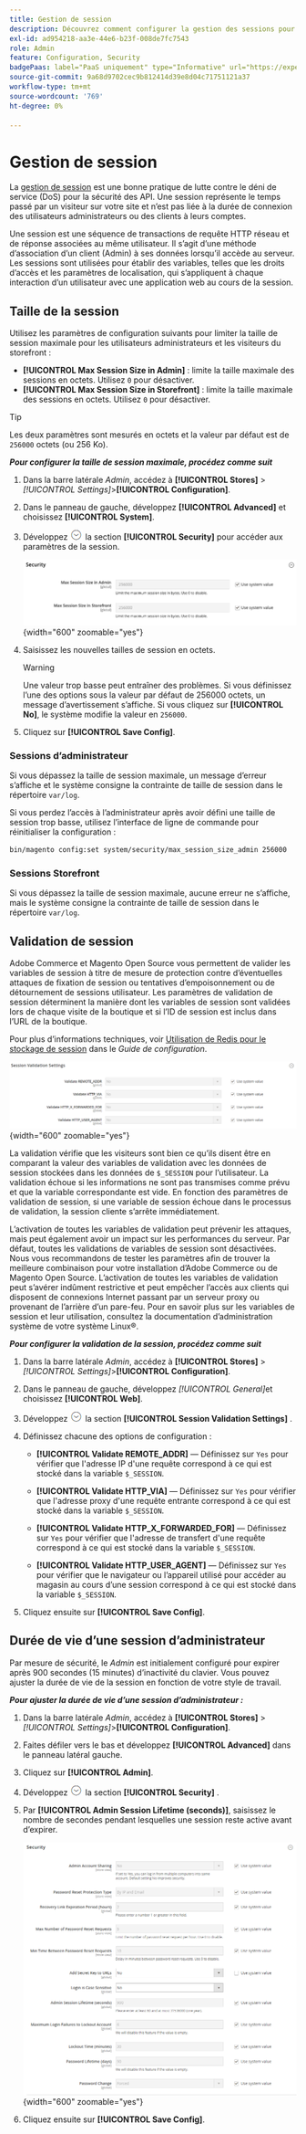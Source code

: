 ```yaml
---
title: Gestion de session
description: Découvrez comment configurer la gestion des sessions pour sécuriser l’administrateur et le storefront.
exl-id: ad954218-aa3e-44e6-b23f-008de7fc7543
role: Admin
feature: Configuration, Security
badgePaas: label="PaaS uniquement" type="Informative" url="https://experienceleague.adobe.com/en/docs/commerce/user-guides/product-solutions" tooltip="S’applique uniquement aux projets Adobe Commerce on Cloud (infrastructure PaaS gérée par Adobe) et aux projets On-premise."
source-git-commit: 9a68d9702cec9b812414d39e8d04c71751121a37
workflow-type: tm+mt
source-wordcount: '769'
ht-degree: 0%

---
```


# Gestion de session

La [gestion de session](https://cheatsheetseries.owasp.org/cheatsheets/Session_Management_Cheat_Sheet.html) est une bonne pratique de lutte contre le déni de service (DoS) pour la sécurité des API. Une session représente le temps passé par un visiteur sur votre site et n’est pas liée à la durée de connexion des utilisateurs administrateurs ou des clients à leurs comptes.

Une session est une séquence de transactions de requête HTTP réseau et de réponse associées au même utilisateur. Il s’agit d’une méthode d’association d’un client (Admin) à ses données lorsqu’il accède au serveur. Les sessions sont utilisées pour établir des variables, telles que les droits d’accès et les paramètres de localisation, qui s’appliquent à chaque interaction d’un utilisateur avec une application web au cours de la session.

## Taille de la session

Utilisez les paramètres de configuration suivants pour limiter la taille de session maximale pour les utilisateurs administrateurs et les visiteurs du storefront :

- **[!UICONTROL Max Session Size in Admin]** : limite la taille maximale des sessions en octets. Utilisez `0` pour désactiver.
- **[!UICONTROL Max Session Size in Storefront]** : limite la taille maximale des sessions en octets. Utilisez `0` pour désactiver.

>[!TIP]
>
>Les deux paramètres sont mesurés en octets et la valeur par défaut est de `256000` octets (ou 256 Ko).

**_Pour configurer la taille de session maximale, procédez comme suit_**

1. Dans la barre latérale _Admin_, accédez à **[!UICONTROL Stores]** > _[!UICONTROL Settings]_>**[!UICONTROL Configuration]**.

1. Dans le panneau de gauche, développez **[!UICONTROL Advanced]** et choisissez **[!UICONTROL System]**.

1. Développez ![Sélecteur d’extension](../assets/icon-display-expand.png) la section **[!UICONTROL Security]** pour accéder aux paramètres de la session.

   ![Paramètres de session](../configuration-reference/advanced/assets/system-security.png){width="600" zoomable="yes"}

1. Saisissez les nouvelles tailles de session en octets.

   >[!WARNING]
   >
   >Une valeur trop basse peut entraîner des problèmes. Si vous définissez l’une des options sous la valeur par défaut de 256000 octets, un message d’avertissement s’affiche. Si vous cliquez sur **[!UICONTROL No]**, le système modifie la valeur en `256000`.

1. Cliquez sur **[!UICONTROL Save Config]**.

### Sessions d’administrateur

Si vous dépassez la taille de session maximale, un message d’erreur s’affiche et le système consigne la contrainte de taille de session dans le répertoire `var/log`.

Si vous perdez l’accès à l’administrateur après avoir défini une taille de session trop basse, utilisez l’interface de ligne de commande pour réinitialiser la configuration :

```bash
bin/magento config:set system/security/max_session_size_admin 256000
```

### Sessions Storefront

Si vous dépassez la taille de session maximale, aucune erreur ne s’affiche, mais le système consigne la contrainte de taille de session dans le répertoire `var/log`.

## Validation de session

Adobe Commerce et Magento Open Source vous permettent de valider les variables de session à titre de mesure de protection contre d’éventuelles attaques de fixation de session ou tentatives d’empoisonnement ou de détournement de sessions utilisateur. Les paramètres de validation de session déterminent la manière dont les variables de session sont validées lors de chaque visite de la boutique et si l’ID de session est inclus dans l’URL de la boutique.

Pour plus d’informations techniques, voir [Utilisation de Redis pour le stockage de session](https://experienceleague.adobe.com/docs/commerce-operations/configuration-guide/cache/redis/redis-session.html) dans le _Guide de configuration_.

![Configuration générale - Validation des sessions web](../configuration-reference/general/assets/web-session-validation-settings.png){width="600" zoomable="yes"}

La validation vérifie que les visiteurs sont bien ce qu’ils disent être en comparant la valeur des variables de validation avec les données de session stockées dans les données de `$_SESSION` pour l’utilisateur. La validation échoue si les informations ne sont pas transmises comme prévu et que la variable correspondante est vide. En fonction des paramètres de validation de session, si une variable de session échoue dans le processus de validation, la session cliente s’arrête immédiatement.

L’activation de toutes les variables de validation peut prévenir les attaques, mais peut également avoir un impact sur les performances du serveur. Par défaut, toutes les validations de variables de session sont désactivées. Nous vous recommandons de tester les paramètres afin de trouver la meilleure combinaison pour votre installation d’Adobe Commerce ou de Magento Open Source. L’activation de toutes les variables de validation peut s’avérer indûment restrictive et peut empêcher l’accès aux clients qui disposent de connexions Internet passant par un serveur proxy ou provenant de l’arrière d’un pare-feu. Pour en savoir plus sur les variables de session et leur utilisation, consultez la documentation d’administration système de votre système Linux®.

**_Pour configurer la validation de la session, procédez comme suit_**

1. Dans la barre latérale _Admin_, accédez à **[!UICONTROL Stores]** > _[!UICONTROL Settings]_>**[!UICONTROL Configuration]**.

1. Dans le panneau de gauche, développez _[!UICONTROL General]_&#x200B;et choisissez **[!UICONTROL Web]**.

1. Développez ![Sélecteur d’extension](../assets/icon-display-expand.png) la section **[!UICONTROL Session Validation Settings]** .

1. Définissez chacune des options de configuration :

   - **[!UICONTROL Validate REMOTE_ADDR]** — Définissez sur `Yes` pour vérifier que l&#39;adresse IP d&#39;une requête correspond à ce qui est stocké dans la variable `$_SESSION`.

   - **[!UICONTROL Validate HTTP_VIA]** — Définissez sur `Yes` pour vérifier que l&#39;adresse proxy d&#39;une requête entrante correspond à ce qui est stocké dans la variable `$_SESSION`.

   - **[!UICONTROL Validate HTTP_X_FORWARDED_FOR]** — Définissez sur `Yes` pour vérifier que l&#39;adresse de transfert d&#39;une requête correspond à ce qui est stocké dans la variable `$_SESSION`.

   - **[!UICONTROL Validate HTTP_USER_AGENT]** — Définissez sur `Yes` pour vérifier que le navigateur ou l’appareil utilisé pour accéder au magasin au cours d’une session correspond à ce qui est stocké dans la variable `$_SESSION`.

1. Cliquez ensuite sur **[!UICONTROL Save Config]**.

## Durée de vie d’une session d’administrateur

Par mesure de sécurité, le _Admin_ est initialement configuré pour expirer après 900 secondes (15 minutes) d’inactivité du clavier. Vous pouvez ajuster la durée de vie de la session en fonction de votre style de travail.

**_Pour ajuster la durée de vie d’une session d’administrateur :_**

1. Dans la barre latérale _Admin_, accédez à **[!UICONTROL Stores]** > _[!UICONTROL Settings]_>**[!UICONTROL Configuration]**.

1. Faites défiler vers le bas et développez **[!UICONTROL Advanced]** dans le panneau latéral gauche.

1. Cliquez sur **[!UICONTROL Admin]**.

1. Développez ![Sélecteur d’extension](../assets/icon-display-expand.png) la section **[!UICONTROL Security]** .

1. Par **[!UICONTROL Admin Session Lifetime (seconds)]**, saisissez le nombre de secondes pendant lesquelles une session reste active avant d’expirer.

   ![Configuration avancée - Paramètres de sécurité d’administration](../configuration-reference/advanced/assets/admin-security.png){width="600" zoomable="yes"}

1. Cliquez ensuite sur **[!UICONTROL Save Config]**.
